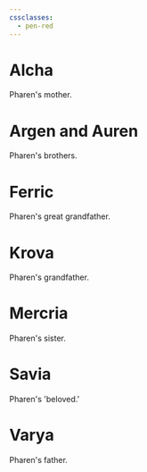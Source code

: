 ```yaml
---
cssclasses:
  - pen-red
---
```

# Alcha

Pharen's mother.

# Argen and Auren

Pharen's brothers.

# Ferric

Pharen's great grandfather.

# Krova

Pharen's grandfather.
# Mercria

Pharen's sister.
# Savia

Pharen's 'beloved.'
# Varya

Pharen's father.
